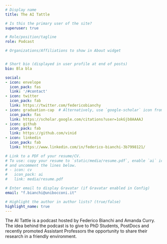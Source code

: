 ```yaml
---
# Display name
title: The AI Tattle

# Is this the primary user of the site?
superuser: true

# Role/position/tagline
role: Podcast

# Organizations/Affiliations to show in About widget


# Short bio (displayed in user profile at end of posts)
bio: Bla bla

social:
- icon: envelope
  icon_pack: fas
  link: '/#contact'
- icon: twitter
  icon_pack: fab
  link: https://twitter.com/federicobianchy
- icon: graduation-cap  # Alternatively, use `google-scholar` icon from `ai` icon pack
  icon_pack: fas
  link: https://scholar.google.com/citations?user=1okGjb8AAAAJ
- icon: github
  icon_pack: fab
  link: https://github.com/vinid
- icon: linkedin
  icon_pack: fab
  link: https://www.linkedin.com/in/federico-bianchi-3b7998121/

# Link to a PDF of your resume/CV.
# To use: copy your resume to `static/media/resume.pdf`, enable `ai` icons in `params.toml`,
# and uncomment the lines below.
# - icon: cv
#   icon_pack: ai
#   link: media/resume.pdf

# Enter email to display Gravatar (if Gravatar enabled in Config)
email: "f.bianchi@unibocconi.it"

# Highlight the author in author lists? (true/false)
highlight_name: true
---
```


The AI Tattle is a podcast hosted by Federico Bianchi and Amanda Curry. The idea behind the podcast is to give to
PhD Students, PostDocs and recently promoted Assistant Professors the opportunity to share their research in a friendly 
environment. 
